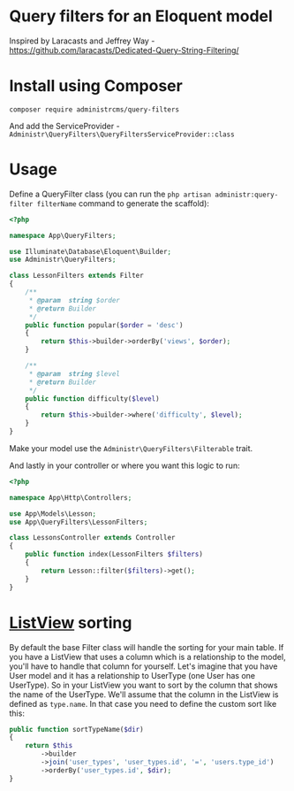 # Query filters for an Eloquent model

Inspired by Laracasts and Jeffrey Way - https://github.com/laracasts/Dedicated-Query-String-Filtering/

# Install using Composer
`composer require administrcms/query-filters`

And add the ServiceProvider - `Administr\QueryFilters\QueryFiltersServiceProvider::class`

# Usage

Define a QueryFilter class (you can run the `php artisan administr:query-filter filterName` command to generate the scaffold):

```php
<?php

namespace App\QueryFilters;

use Illuminate\Database\Eloquent\Builder;
use Administr\QueryFilters;

class LessonFilters extends Filter 
{
    /**
     * @param  string $order
     * @return Builder
     */
    public function popular($order = 'desc')
    {
        return $this->builder->orderBy('views', $order);
    }

    /**
     * @param  string $level
     * @return Builder
     */
    public function difficulty($level)
    {
        return $this->builder->where('difficulty', $level);
    }
}
```

Make your model use the `Administr\QueryFilters\Filterable` trait.

And lastly in your controller or where you want this logic to run:

```php
<?php

namespace App\Http\Controllers;

use App\Models\Lesson;
use App\QueryFilters\LessonFilters;

class LessonsController extends Controller
{
    public function index(LessonFilters $filters)
    {
        return Lesson::filter($filters)->get();
    }
}
```

# [ListView](https://github.com/administrcms/listview) sorting

By default the base Filter class will handle the sorting for your main table. If you have a ListView that uses a column which is a relationship to the model, you'll have to handle that column for yourself. Let's imagine that you have User model and it has a relationship to UserType (one User has one UserType). So in your ListView you want to sort by the column that shows the name of the UserType. We'll assume that the column in the ListView is defined as `type.name`. In that case you need to define the custom sort like this:

```php
public function sortTypeName($dir)
{
    return $this
        ->builder
        ->join('user_types', 'user_types.id', '=', 'users.type_id')
        ->orderBy('user_types.id', $dir);
}
```